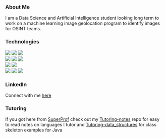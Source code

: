 ### About Me

I am a Data Science and Artificial Intelligence student looking long term to work on a machine learning image geolocation program to identify images for OSINT teams.

### Technologies
  ![](https://img.shields.io/badge/Lang-Java-red)
  ![](https://img.shields.io/badge/Lang-Python-red)
  ![](https://img.shields.io/badge/Lang-Octave-red)
  </br>
  ![](https://img.shields.io/badge/Framework-Tensorflow-orange)
  ![](https://img.shields.io/badge/Framework-Pandas-orange)
  ![](https://img.shields.io/badge/Framework-Keras-orange)
  </br>
  ![](https://img.shields.io/badge/OS-Pop!_OS-blue)
  ![](https://img.shields.io/badge/OS-Ubuntu-blue)
  </br>
  ![](https://img.shields.io/badge/Editor-Eclipse-blueviolet)
  ![](https://img.shields.io/badge/Editor-Intellij-blueviolet)
  ![](https://img.shields.io/badge/Editor-Pycharm-blueviolet)


### LinkedIn
Connect with me [here](https://www.linkedin.com/in/leondebnath/)

### Tutoring

If you got here from [SuperProf](https://www.superprof.co.uk/) check out my [Tutoring-notes](https://github.com/S010MON/Tutoring-notes) repo for easy to read notes on languages I tutor and [Tutoring-data_structures](https://github.com/S010MON/Tutoring-data_structures) for class skeleton examples for Java

